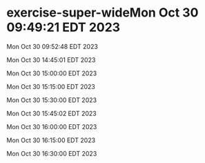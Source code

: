 # exercise-super-wideMon Oct 30 09:49:21 EDT 2023


Mon Oct 30 09:52:48 EDT 2023


Mon Oct 30 14:45:01 EDT 2023


Mon Oct 30 15:00:00 EDT 2023


Mon Oct 30 15:15:00 EDT 2023


Mon Oct 30 15:30:00 EDT 2023


Mon Oct 30 15:45:02 EDT 2023


Mon Oct 30 16:00:00 EDT 2023


Mon Oct 30 16:15:00 EDT 2023


Mon Oct 30 16:30:00 EDT 2023
